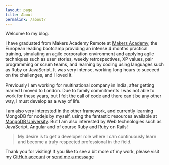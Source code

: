 ```yaml
---
layout: page
title: About
permalink: /about/
---
```


Welcome to my blog.

I have graduated from Makers Academy Remote at <a href="http://www.makersacademy.com/" target="_blank">Makers Academy</a>, the European leading bootcamp providing an intense 4 months practical training, simulating an agile corporation environment and applying agile techniques such as user stories, weekly retrospectives, XP values, pair programming or scrum teams, and learning by coding using languages such as Ruby or JavaScript.  It was very intense, working long hours to succeed on the challenges, and I loved it.

Previously I am working for multinational company in India, after getting maried I moved to London. Due to family commitments I was not able to work for these years, but I felt the call of code and there can't be any other way, I must develop as a way of life.

I am also very interested in the other framework, and currently learning MongoDB for nodejs by myself, using the fantastic resources available at <a href="https://university.mongodb.com/courses/M101JS/about/" target="_blank">MongoDB University</a>.  But I am also interested by Web technologies such as JavaScript, Angular and of course Ruby and Ruby on Rails!

> My desire is to get a developer role where I can continuously learn and become a truly respected professional in the field.


Thank you for visiting! If you like to see a bit more of my work, please visit my <a href="https://github.com/hnamitha1" target="_blank">GitHub account</a> or <a href="mailto:namitha.h@gmail.com?Subject=Hi%20Namitha!" target="_top">
send me a message</a>